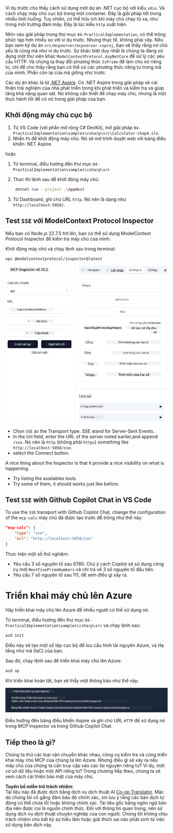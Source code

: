 <!--
CO_OP_TRANSLATOR_METADATA:
{
  "original_hash": "5020a3e1a1c7f30c00f9e37f1fa208e3",
  "translation_date": "2025-05-17T14:10:28+00:00",
  "source_file": "04-PracticalImplementation/samples/csharp/README.md",
  "language_code": "vi"
}
-->
Ví dụ trước cho thấy cách sử dụng một dự án .NET cục bộ với kiểu `sdio`. Và cách chạy máy chủ cục bộ trong một container. Đây là giải pháp tốt trong nhiều tình huống. Tuy nhiên, có thể hữu ích khi máy chủ chạy từ xa, như trong môi trường đám mây. Đây là lúc kiểu `http` xuất hiện.

Nhìn vào giải pháp trong thư mục `04-PracticalImplementation`, có thể trông phức tạp hơn nhiều so với ví dụ trước. Nhưng thực tế, không phải vậy. Nếu bạn xem kỹ dự án `src/mcpserver/mcpserver.csproj`, bạn sẽ thấy rằng nó chủ yếu là cùng mã như ví dụ trước. Sự khác biệt duy nhất là chúng ta đang sử dụng một thư viện khác `ModelContextProtocol.AspNetCore` để xử lý các yêu cầu HTTP. Và chúng ta thay đổi phương thức `IsPrime` để làm cho nó riêng tư, chỉ để cho thấy rằng bạn có thể có các phương thức riêng tư trong mã của mình. Phần còn lại của mã giống như trước.

Các dự án khác là từ [.NET Aspire](https://learn.microsoft.com/dotnet/aspire/get-started/aspire-overview). Có .NET Aspire trong giải pháp sẽ cải thiện trải nghiệm của nhà phát triển trong khi phát triển và kiểm tra và giúp tăng khả năng quan sát. Nó không cần thiết để chạy máy chủ, nhưng là một thực hành tốt để có nó trong giải pháp của bạn.

## Khởi động máy chủ cục bộ

1. Từ VS Code (với phần mở rộng C# DevKit), mở giải pháp `04-PracticalImplementation\samples\csharp\src\Calculator-chap4.sln`.
2. Nhấn `F5` để khởi động máy chủ. Nó sẽ mở trình duyệt web với bảng điều khiển .NET Aspire.

hoặc

1. Từ terminal, điều hướng đến thư mục `04-PracticalImplementation\samples\csharp\src`
2. Thực thi lệnh sau để khởi động máy chủ:
   ```bash
    dotnet run --project .\AppHost
   ```

3. Từ Dashboard, ghi chú URL `http`. Nó nên là dạng như `http://localhost:5058/`.

## Test `SSE` với ModelContext Protocol Inspector

Nếu bạn có Node.js 22.7.5 trở lên, bạn có thể sử dụng ModelContext Protocol Inspector để kiểm tra máy chủ của mình.

Khởi động máy chủ và chạy lệnh sau trong terminal:

```bash
npx @modelcontextprotocol/inspector@latest
```

![MCP Inspector](../../../../../translated_images/mcp_inspector.2939244613cb5a0549b83942e062bceb69083c3d7b331c8de991ecf6834d6904.vi.png)

- Chọn `SSE` as the Transport type. SSE stand for Server-Sent Events. 
- In the Url field, enter the URL of the server noted earlier,and append `/sse`. Nó nên là `http` (không phải `https`) something like `http://localhost:5058/sse`.
- select the Connect button.

A nice thing about the Inspector is that it provide a nice visibility on what is happening.

- Try listing the availables tools
- Try some of them, it should works just like before.


## Test `SSE` with Github Copilot Chat in VS Code

To use the `SSE` transport with Github Copilot Chat, change the configuration of the `mcp-calc` máy chủ đã được tạo trước để trông như thế này:

```json
"mcp-calc": {
    "type": "sse",
    "url": "http://localhost:5058/sse"
}
```

Thực hiện một số thử nghiệm:
- Yêu cầu 3 số nguyên tố sau 6780. Chú ý cách Copilot sẽ sử dụng công cụ mới `NextFivePrimeNumbers` và chỉ trả về 3 số nguyên tố đầu tiên.
- Yêu cầu 7 số nguyên tố sau 111, để xem điều gì xảy ra.

# Triển khai máy chủ lên Azure

Hãy triển khai máy chủ lên Azure để nhiều người có thể sử dụng nó.

Từ terminal, điều hướng đến thư mục `04-PracticalImplementation\samples\csharp\src` và chạy lệnh sau:

```bash
azd init
```

Điều này sẽ tạo một số tệp cục bộ để lưu cấu hình tài nguyên Azure, và Hạ tầng như mã (IaC) của bạn.

Sau đó, chạy lệnh sau để triển khai máy chủ lên Azure:

```bash
azd up
```

Khi triển khai hoàn tất, bạn sẽ thấy một thông báo như thế này:

![Azd deployment success](../../../../../translated_images/chap4-azd-deploy-success.f69e7f61e50fdbf13ea3bf7302d9850a18e12832f34daee1695f29da3f32b452.vi.png)

Điều hướng đến bảng điều khiển Aspire và ghi chú URL `HTTP` để sử dụng nó trong MCP Inspector và trong Github Copilot Chat.

## Tiếp theo là gì?

Chúng ta thử các loại vận chuyển khác nhau, công cụ kiểm tra và cũng triển khai máy chủ MCP của chúng ta lên Azure. Nhưng điều gì sẽ xảy ra nếu máy chủ của chúng ta cần truy cập vào các tài nguyên riêng tư? Ví dụ, một cơ sở dữ liệu hoặc một API riêng tư? Trong chương tiếp theo, chúng ta sẽ xem cách cải thiện bảo mật của máy chủ.

**Tuyên bố miễn trừ trách nhiệm**:  
Tài liệu này đã được dịch bằng dịch vụ dịch thuật AI [Co-op Translator](https://github.com/Azure/co-op-translator). Mặc dù chúng tôi cố gắng đảm bảo độ chính xác, xin lưu ý rằng các bản dịch tự động có thể chứa lỗi hoặc không chính xác. Tài liệu gốc bằng ngôn ngữ bản địa nên được coi là nguồn chính thức. Đối với thông tin quan trọng, nên sử dụng dịch vụ dịch thuật chuyên nghiệp của con người. Chúng tôi không chịu trách nhiệm cho bất kỳ sự hiểu lầm hoặc giải thích sai nào phát sinh từ việc sử dụng bản dịch này.